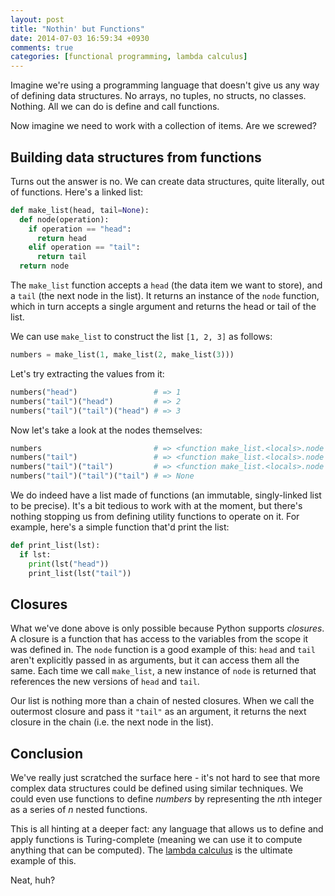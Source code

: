 ```yaml
---
layout: post
title: "Nothin' but Functions"
date: 2014-07-03 16:59:34 +0930
comments: true
categories: [functional programming, lambda calculus]
---
```


Imagine we're using a programming language that doesn't give us any way of defining data structures. No arrays, no tuples, no structs, no classes. Nothing. All we can do is define and call functions.

Now imagine we need to work with a collection of items. Are we screwed?

<!-- more -->

Building data structures from functions
---------------------------------------

Turns out the answer is no. We can create data structures, quite literally, out of functions. Here's a linked list:

``` python
def make_list(head, tail=None):
  def node(operation):
    if operation == "head":
      return head
    elif operation == "tail":
      return tail
  return node
```

The `make_list` function accepts a `head` (the data item we want to store), and a `tail` (the next node in the list). It returns an instance of the `node` function, which in turn accepts a single argument and returns the head or tail of the list.

We can use `make_list` to construct the list `[1, 2, 3]` as follows:

``` python
numbers = make_list(1, make_list(2, make_list(3)))
```

Let's try extracting the values from it:

``` python
numbers("head")                 # => 1
numbers("tail")("head")         # => 2
numbers("tail")("tail")("head") # => 3
```

Now let's take a look at the nodes themselves:

``` python
numbers                         # => <function make_list.<locals>.node at 0x10341d620>
numbers("tail")                 # => <function make_list.<locals>.node at 0x10341d510>
numbers("tail")("tail")         # => <function make_list.<locals>.node at 0x10341d488>
numbers("tail")("tail")("tail") # => None
```

We do indeed have a list made of functions (an immutable, singly-linked list to be precise). It's a bit tedious to work with at the moment, but there's nothing stopping us from defining utility functions to operate on it. For example, here's a simple function that'd print the list:

``` python
def print_list(lst):
  if lst:
    print(lst("head"))
    print_list(lst("tail"))
```

Closures
--------

What we've done above is only possible because Python supports *closures*. A closure is a function that has access to the variables from the scope it was defined in. The `node` function is a good example of this: `head` and `tail` aren't explicitly passed in as arguments, but it can access them all the same. Each time we call `make_list`, a new instance of `node` is returned that references the new versions of `head` and `tail`.

Our list is nothing more than a chain of nested closures. When we call the outermost closure and pass it `"tail"` as an argument, it returns the next closure in the chain (i.e. the next node in the list).

Conclusion
----------

We've really just scratched the surface here - it's not hard to see that more complex data structures could be defined using similar techniques. We could even use functions to define *numbers* by representing the *n*th integer as a series of *n* nested functions.

This is all hinting at a deeper fact: any language that allows us to define and apply functions is Turing-complete (meaning we can use it to compute anything that can be computed). The [lambda calculus](http://palmstroem.blogspot.com.au/2012/05/lambda-calculus-for-absolute-dummies.html) is the ultimate example of this.

Neat, huh?
